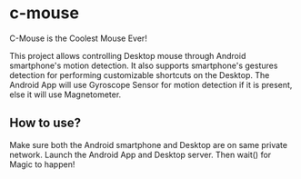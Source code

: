 # c-mouse
C-Mouse is the Coolest Mouse Ever!

This project allows controlling Desktop mouse through Android smartphone's motion detection. It also supports smartphone's gestures detection for performing customizable shortcuts on the Desktop. The Android App will use Gyroscope Sensor for motion detection if it is present, else it will use Magnetometer.

## How to use? 
Make sure both the Android smartphone and Desktop are on same private network. Launch the Android App and Desktop server. Then wait() for Magic to happen!
